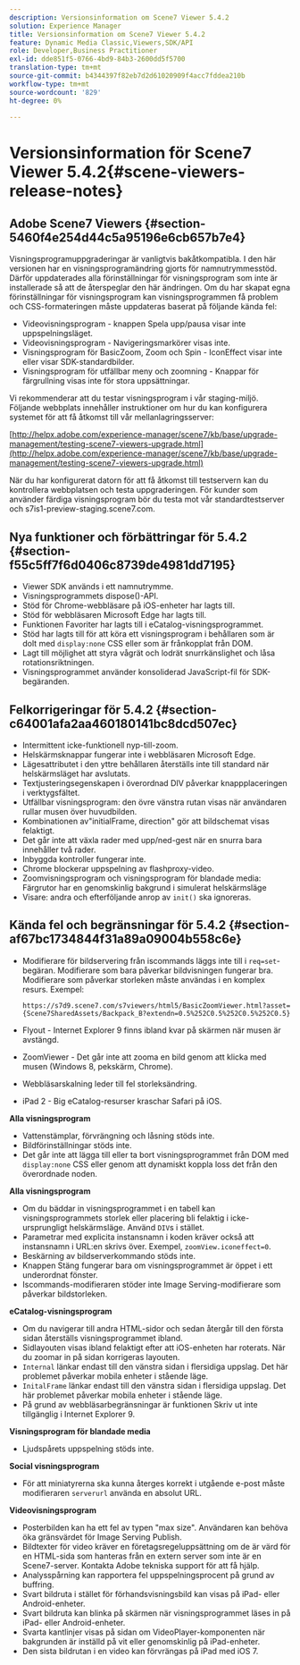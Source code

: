 ```yaml
---
description: Versionsinformation om Scene7 Viewer 5.4.2
solution: Experience Manager
title: Versionsinformation om Scene7 Viewer 5.4.2
feature: Dynamic Media Classic,Viewers,SDK/API
role: Developer,Business Practitioner
exl-id: dde851f5-0766-4bd9-84b3-2600dd5f5700
translation-type: tm+mt
source-git-commit: b4344397f82eb7d2d61020909f4acc7fddea210b
workflow-type: tm+mt
source-wordcount: '829'
ht-degree: 0%

---
```


# Versionsinformation för Scene7 Viewer 5.4.2{#scene-viewers-release-notes}

## Adobe Scene7 Viewers {#section-5460f4e254d44c5a95196e6cb657b7e4}

Visningsprogramuppgraderingar är vanligtvis bakåtkompatibla. I den här versionen har en visningsprogramändring gjorts för namnutrymmesstöd. Därför uppdaterades alla förinställningar för visningsprogram som inte är installerade så att de återspeglar den här ändringen. Om du har skapat egna förinställningar för visningsprogram kan visningsprogrammen få problem och CSS-formateringen måste uppdateras baserat på följande kända fel:

* Videovisningsprogram - knappen Spela upp/pausa visar inte uppspelningsläget.
* Videovisningsprogram - Navigeringsmarkörer visas inte.
* Visningsprogram för BasicZoom, Zoom och Spin - IconEffect visar inte eller visar SDK-standardbilder.
* Visningsprogram för utfällbar meny och zoomning - Knappar för färgrullning visas inte för stora uppsättningar.

Vi rekommenderar att du testar visningsprogram i vår staging-miljö. Följande webbplats innehåller instruktioner om hur du kan konfigurera systemet för att få åtkomst till vår mellanlagringsserver:

[http://helpx.adobe.com/experience-manager/scene7/kb/base/upgrade-management/testing-scene7-viewers-upgrade.html](http://helpx.adobe.com/experience-manager/scene7/kb/base/upgrade-management/testing-scene7-viewers-upgrade.html)

När du har konfigurerat datorn för att få åtkomst till testservern kan du kontrollera webbplatsen och testa uppgraderingen. För kunder som använder färdiga visningsprogram bör du testa mot vår standardtestserver och s7is1-preview-staging.scene7.com.

## Nya funktioner och förbättringar för 5.4.2 {#section-f55c5ff7f6d0406c8739de4981dd7195}

* Viewer SDK används i ett namnutrymme.
* Visningsprogrammets dispose()-API.
* Stöd för Chrome-webbläsare på iOS-enheter har lagts till.
* Stöd för webbläsaren Microsoft Edge har lagts till.
* Funktionen Favoriter har lagts till i eCatalog-visningsprogrammet.
* Stöd har lagts till för att köra ett visningsprogram i behållaren som är dolt med `display:none` CSS eller som är frånkopplat från DOM.
* Lagt till möjlighet att styra vågrät och lodrät snurrkänslighet och låsa rotationsriktningen.
* Visningsprogrammet använder konsoliderad JavaScript-fil för SDK-begäranden.

## Felkorrigeringar för 5.4.2 {#section-c64001afa2aa460180141bc8dcd507ec}

* Intermittent icke-funktionell nyp-till-zoom.
* Helskärmsknappar fungerar inte i webbläsaren Microsoft Edge.
* Lägesattributet i den yttre behållaren återställs inte till standard när helskärmsläget har avslutats.
* Textjusteringsegenskapen i överordnad DIV påverkar knappplaceringen i verktygsfältet.
* Utfällbar visningsprogram: den övre vänstra rutan visas när användaren rullar musen över huvudbilden.
* Kombinationen av&quot;initialFrame, direction&quot; gör att bildschemat visas felaktigt.
* Det går inte att växla rader med upp/ned-gest när en snurra bara innehåller två rader.
* Inbyggda kontroller fungerar inte.
* Chrome blockerar uppspelning av flashproxy-video.
* Zoomvisningsprogram och visningsprogram för blandade media: Färgrutor har en genomskinlig bakgrund i simulerat helskärmsläge
* Visare: andra och efterföljande anrop av `init()` ska ignoreras.

## Kända fel och begränsningar för 5.4.2 {#section-af67bc1734844f31a89a09004b558c6e}

* Modifierare för bildservering från iscommands läggs inte till i `req=set`-begäran. Modifierare som bara påverkar bildvisningen fungerar bra. Modifierare som påverkar storleken måste användas i en komplex resurs. Exempel:

   ```
   https://s7d9.scene7.com/s7viewers/html5/BasicZoomViewer.html?asset= {Scene7SharedAssets/Backpack_B?extendn=0.5%252C0.5%252C0.5%252C0.5}
   ```

* Flyout - Internet Explorer 9 finns ibland kvar på skärmen när musen är avstängd.
* ZoomViewer - Det går inte att zooma en bild genom att klicka med musen (Windows 8, pekskärm, Chrome).
* Webbläsarskalning leder till fel storleksändring.
* iPad 2 - Big eCatalog-resurser kraschar Safari på iOS.

**Alla visningsprogram**

* Vattenstämplar, förvrängning och låsning stöds inte.
* Bildförinställningar stöds inte.
* Det går inte att lägga till eller ta bort visningsprogrammet från DOM med `display:none` CSS eller genom att dynamiskt koppla loss det från den överordnade noden.

**Alla visningsprogram**

* Om du bäddar in visningsprogrammet i en tabell kan visningsprogrammets storlek eller placering bli felaktig i icke-ursprungligt helskärmsläge. Använd `DIV`s i stället.
* Parametrar med explicita instansnamn i koden kräver också att instansnamn i URL:en skrivs över. Exempel, `zoomView.iconeffect=0`.
* Beskärning av bildserverkommando stöds inte.
* Knappen Stäng fungerar bara om visningsprogrammet är öppet i ett underordnat fönster.
* Iscommands-modifieraren stöder inte Image Serving-modifierare som påverkar bildstorleken.

**eCatalog-visningsprogram**

* Om du navigerar till andra HTML-sidor och sedan återgår till den första sidan återställs visningsprogrammet ibland.
* Sidlayouten visas ibland felaktigt efter att iOS-enheten har roterats. När du zoomar in på sidan korrigeras layouten.
* `Internal` länkar endast till den vänstra sidan i flersidiga uppslag. Det här problemet påverkar mobila enheter i stående läge.
* `InitalFrame` länkar endast till den vänstra sidan i flersidiga uppslag. Det här problemet påverkar mobila enheter i stående läge.
* På grund av webbläsarbegränsningar är funktionen Skriv ut inte tillgänglig i Internet Explorer 9.

**Visningsprogram för blandade media**

* Ljudspårets uppspelning stöds inte.

**Social visningsprogram**

* För att miniatyrerna ska kunna återges korrekt i utgående e-post måste modifieraren `serverurl` använda en absolut URL.

**Videovisningsprogram**

* Posterbilden kan ha ett fel av typen &quot;max size&quot;. Användaren kan behöva öka gränsvärdet för Image Serving Publish.
* Bildtexter för video kräver en företagsregeluppsättning om de är värd för en HTML-sida som hanteras från en extern server som inte är en Scene7-server. Kontakta Adobe tekniska support för att få hjälp.
* Analysspårning kan rapportera fel uppspelningsprocent på grund av buffring.
* Svart bildruta i stället för förhandsvisningsbild kan visas på iPad- eller Android-enheter.
* Svart bildruta kan blinka på skärmen när visningsprogrammet läses in på iPad- eller Android-enheter.
* Svarta kantlinjer visas på sidan om VideoPlayer-komponenten när bakgrunden är inställd på vit eller genomskinlig på iPad-enheter.
* Den sista bildrutan i en video kan förvrängas på iPad med iOS 7.
